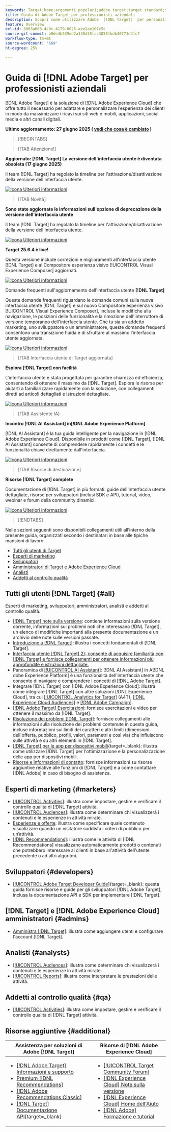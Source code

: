 ```yaml
---
keywords: Target;home;argomenti popolari;adobe target;target standard;target premium;documentazione target;documentazione adobe target;guida per gli utenti;guida utente
title: Guida di Adobe Target per professionisti aziendali
description: Scopri come utilizzare Adobe  [!DNL Target]  per personalizzare l’esperienza dei clienti al fine di massimizzare i ricavi su siti web e mobili, app e altri canali digitali.
feature: Overview
exl-id: 6003a663-4c0c-4179-8025-aee2ae107c5c
source-git-commit: b0de4b039dd2a130d55fac3058fbdb40771d4fc7
workflow-type: tm+mt
source-wordcount: '669'
ht-degree: 25%

---
```


# Guida di [!DNL Adobe Target] per professionisti aziendali

[!DNL Adobe Target] è la soluzione di [!DNL Adobe Experience Cloud] che offre tutto il necessario per adattare e personalizzare l’esperienza dei clienti in modo da massimizzare i ricavi sui siti web e mobili, applicazioni, social media e altri canali digitali.

**Ultimo aggiornamento: 27 giugno 2025 ( [vedi che cosa è cambiato](r-release-notes/doc-change.md) )**

>[!BEGINTABS]

>[!TAB Attenzione!]

**Aggiornato: [!DNL Target] La versione dell&#39;interfaccia utente è diventata obsoleta (17 giugno 2025)**

Il team [!DNL Target] ha regolato la timeline per l&#39;attivazione/disattivazione della versione dell&#39;interfaccia utente.

[![Icona Ulteriori informazioni](/help/main/assets/learn-more.svg)](/help/main/r-release-notes/release-notes.md#revised)

>[!TAB Novità]

**Sono state aggiornate le informazioni sull&#39;opzione di deprecazione della versione dell&#39;interfaccia utente**

Il team [!DNL Target] ha regolato la timeline per l&#39;attivazione/disattivazione della versione dell&#39;interfaccia utente.

[![Icona Ulteriori informazioni](/help/main/assets/learn-more.svg)](/help/main/r-release-notes/release-notes.md#revised)

**Target 25.6.4 è live!**

Questa versione include correzioni e miglioramenti all&#39;interfaccia utente [!DNL Target] e al Compositore esperienza visivo [!UICONTROL Visual Experience Composer] aggiornati.

[![Icona Ulteriori informazioni](/help/main/assets/learn-more.svg)](/help/main/r-release-notes/release-notes.md)

Domande frequenti sull&#39;aggiornamento dell&#39;interfaccia utente **[!DNL Target]**

Queste domande frequenti riguardano le domande comuni sulla nuova interfaccia utente [!DNL Target] e sul nuovo Compositore esperienza visivo [!UICONTROL Visual Experience Composer], incluse le modifiche alla navigazione, le posizioni delle funzionalità e la rimozione dell&#39;interruttore di versione temporaneo dell&#39;interfaccia utente. Che tu sia un addetto marketing, uno sviluppatore o un amministratore, queste domande frequenti consentono una transizione fluida e di sfruttare al massimo l’interfaccia utente aggiornata.

[![Icona Ulteriori informazioni](/help/main/assets/learn-more.svg)](/help/main/c-intro/updated-ui-faq.md)

>[!TAB Interfaccia utente di Target aggiornata]

**Esplora [!DNL Target] con facilità**

L&#39;interfaccia utente è stata progettata per garantire chiarezza ed efficienza, consentendo di ottenere il massimo da [!DNL Target]. Esplora le risorse per aiutarti a familiarizzare rapidamente con la soluzione, con collegamenti diretti ad articoli dettagliati e istruzioni dettagliate.

[![Icona Ulteriori informazioni](/help/main/assets/learn-more.svg)](/help/main/c-intro/understand-the-target-ui.md)

>[!TAB Assistente IA]

**Incontro [!DNL AI Assistant] in[!DNL Adobe Experience Platform]**

[!DNL AI Assistant] è la tua guida intelligente per la navigazione in [!DNL Adobe Experience Cloud]. Disponibile in prodotti come [!DNL Target], [!DNL AI Assistant] consente di comprendere rapidamente i concetti e le funzionalità chiave direttamente dall&#39;interfaccia.

[![Icona Ulteriori informazioni](/help/main/assets/learn-more.svg)](/help/main/c-intro/ai-assistant.md)

>[!TAB Risorse di destinazione]

**Risorse [!DNL Target] complete**

Documentazione di [!DNL Target] in più formati: guide dell&#39;interfaccia utente dettagliate, risorse per sviluppatori (inclusi SDK e API), tutorial, video, webinar e forum della community dinamici.

[![Icona Ulteriori informazioni](/help/main/assets/learn-more.svg)](/help/main/r-release-notes/target-documentation.md)

>[!ENDTABS]

Nelle sezioni seguenti sono disponibili collegamenti utili all’interno della presente guida, organizzati secondo i destinatari in base alle tipiche mansioni di lavoro:

- [Tutti gli utenti di Target](#all)
- [Esperti di marketing](#marketers)
- [Sviluppatori](#developers)
- [Amministratori di Target e Adobe Experience Cloud](#admins)
- [Analisti](#analysts)
- [Addetti al controllo qualità](#qa)

## Tutti gli utenti [!DNL Target] {#all}

Esperti di marketing, sviluppatori, amministratori, analisti e addetti al controllo qualità.

- [[!DNL Target] note sulla versione](r-release-notes/release-notes.md): contiene informazioni sulla versione corrente, informazioni sui problemi noti che interessano [!DNL Target], un elenco di modifiche importanti alla presente documentazione e un archivio delle note sulle versioni passate.
- [Introduzione a [!DNL Target]](c-intro/intro.md): illustra i concetti fondamentali di [!DNL Target].
- [Interfaccia utente [!DNL Target] 2&rbrace;: consente di acquisire familiarità con [!DNL Target] e fornisce collegamenti per ottenere informazioni più approfondite e istruzioni dettagliate.](/help/main/c-intro/understand-the-target-ui.md)
- Panoramica di [[!UICONTROL AI Assistant]](/help/main/c-intro/ai-assistant.md): [!DNL AI Assistant] in A[!DNL dobe Experience Platform] è una funzionalità dell&#39;interfaccia utente che consente di navigare e comprendere i concetti di [!DNL Adobe Target].
- Integrare [!DNL Target] con [!DNL Adobe Experience Cloud]: illustra come integrare [!DNL Target] con altre soluzioni [!DNL Experience Cloud], tra cui [[!UICONTROL Analytics for Target]](/help/main/c-integrating-target-with-mac/a4t/a4t.md) (A4T), [[!DNL Experience Cloud Audiences]](/help/main/c-integrating-target-with-mac/mmp.md) e [[!DNL Adobe Campaign]](/help/main/c-integrating-target-with-mac/campaign-and-target.md).
- [[!DNL Adobe Target] Esercitazioni](https://experienceleague.adobe.com/docs/target-learn/tutorials/overview.html?lang=it): fornisce esercitazioni e video per ottenere il massimo da [!DNL Target].
- [Risoluzione dei problemi [!DNL Target]](r-troubleshooting-target/troubleshooting-target.md): fornisce collegamenti alle informazioni sulla risoluzione dei problemi contenute in questa guida, incluse informazioni sui limiti dei caratteri e altri limiti (dimensioni dell&#39;offerta, pubblico, profili, valori, parametri e così via) che influiscono sulle attività e su altri elementi in [!DNL Target].
- [[!DNL Target] per le app per dispositivi mobili](https://experienceleague.adobe.com/docs/target-dev/developer/mobile-apps/overview.html?lang=it){target=_blank}: illustra come utilizzare [!DNL Target] per l&#39;ottimizzazione e la personalizzazione delle app per dispositivi mobili.
- [Risorse e informazioni di contatto](cmp-resources-and-contact-information.md): fornisce informazioni su risorse aggiuntive relative alle funzioni di [!DNL Target] e a come contattare [!DNL Adobe] in caso di bisogno di assistenza.

## Esperti di marketing {#marketers}

- [[!UICONTROL Activities]](c-activities/activities.md): illustra come impostare, gestire e verificare il controllo qualità di [!DNL Target] attività.
- [[!UICONTROL Audiences]](c-target/target.md): illustra come determinare chi visualizzerà i contenuti e le esperienze in attività mirate.
- [Esperienze e offerte](c-experiences/experiences.md): illustra come specificare quale contenuto visualizzare quando un visitatore soddisfa i criteri di pubblico per un’attività.
- [[!DNL Recommendations]](c-recommendations/recommendations.md): illustra come le attività di [!DNL Recommendations] visualizzano automaticamente prodotti o contenuti che potrebbero interessare ai clienti in base all&#39;attività dell&#39;utente precedente o ad altri algoritmi.

## Sviluppatori {#developers}

- [[!UICONTROL Adobe Target Developer Guide]](https://experienceleague.adobe.com/docs/target-dev/developer/overview.html?lang=it){target=_blank}: questa guida fornisce risorse e guide per gli sviluppatori [!DNL Adobe Target], inclusa la documentazione API e SDK per implementare [!DNL Target].

## [!DNL Target] e [!DNL Adobe Experience Cloud] amministratori {#admins}

- [Amministra [!DNL Target]](administrating-target/administrating-target.md): illustra come aggiungere utenti e configurare l&#39;account [!DNL Target].

## Analisti {#analysts}

- [[!UICONTROL Audiences]](c-target/target.md): illustra come determinare chi visualizzerà i contenuti e le esperienze in attività mirate.
- [[!UICONTROL Reports]](c-reports/reports.md): illustra come interpretare le prestazioni delle attività.

## Addetti al controllo qualità {#qa}

- [[!UICONTROL Activities]](c-activities/activities.md): illustra come impostare, gestire e verificare il controllo qualità di [!DNL Target] attività.

## Risorse aggiuntive {#additional}

| Assistenza per soluzioni di Adobe [!DNL Target] | Risorse di [!DNL Adobe Experience Cloud] |
|--- |--- |
| <ul><li>[[!DNL Adobe Target] Informazioni e supporto](https://helpx.adobe.com/it/support/target.html)</li><li>[Premium [!DNL Recommendations]](c-recommendations/recommendations.md)</li><li>[[!DNL Adobe Recommendations Classic]](/help/main/assets/adobe-recommendations-classic.pdf)</li><li>[[!DNL Target] Documentazione API](https://experienceleague.adobe.com/docs/target-dev/developer/api/target-api-overview.html?lang=it){target=_blank}</li></ul> | <ul><li>[[!UICONTROL Target Community Forum]](https://experienceleaguecommunities.adobe.com/t5/adobe-target/ct-p/adobe-target-community)</li><li>[[!DNL Experience Cloud] Note sulla versione](https://experienceleague.adobe.com/docs/release-notes/experience-cloud/current.html?lang=it)</li><li>[[!DNL Experience Cloud] Home dell&#39;Aiuto](https://helpx.adobe.com/it/support/experience-cloud.html)</li><li>[[!DNL Adobe] Formazione e tutorial](https://helpx.adobe.com/it/learning.html?promoid=KAUDK)</li></ul> |  |

